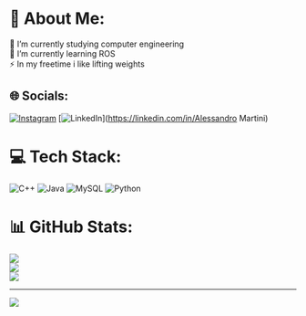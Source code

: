 # 💫 About Me:
🔭 I’m currently studying computer engineering<br>🌱 I’m currently learning ROS <br>⚡ In my freetime i like lifting weights


## 🌐 Socials:
[![Instagram](https://img.shields.io/badge/Instagram-%23E4405F.svg?logo=Instagram&logoColor=white)](https://instagram.com/alessandromartinii) [![LinkedIn](https://img.shields.io/badge/LinkedIn-%230077B5.svg?logo=linkedin&logoColor=white)](https://linkedin.com/in/Alessandro Martini) 

# 💻 Tech Stack:
![C++](https://img.shields.io/badge/c++-%2300599C.svg?style=for-the-badge&logo=c%2B%2B&logoColor=white) ![Java](https://img.shields.io/badge/java-%23ED8B00.svg?style=for-the-badge&logo=openjdk&logoColor=white) ![MySQL](https://img.shields.io/badge/mysql-4479A1.svg?style=for-the-badge&logo=mysql&logoColor=white) ![Python](https://img.shields.io/badge/python-3670A0?style=for-the-badge&logo=python&logoColor=ffdd54)
# 📊 GitHub Stats:
![](https://github-readme-stats.vercel.app/api?username=Martinioini&theme=dark&hide_border=false&include_all_commits=true&count_private=false)<br/>
![](https://github-readme-streak-stats.herokuapp.com/?user=Martinioini&theme=dark&hide_border=false)<br/>
![](https://github-readme-stats.vercel.app/api/top-langs/?username=Martinioini&theme=dark&hide_border=false&include_all_commits=true&count_private=false&layout=compact)

---
[![](https://visitcount.itsvg.in/api?id=Martinioini&icon=0&color=0)](https://visitcount.itsvg.in)

<!-- Proudly created with GPRM ( https://gprm.itsvg.in ) -->
